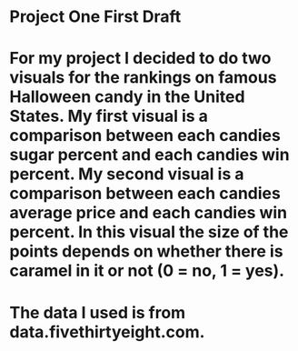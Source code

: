 # Project One First Draft

# For my project I decided to do two visuals for the rankings on famous Halloween candy in the United States. My first visual is a comparison between each candies sugar percent and each candies win percent. My second visual is a comparison between each candies average price and each candies win percent. In this visual the size of the points depends on whether there is caramel in it or not (0 = no, 1 = yes).

# The data I used is from data.fivethirtyeight.com.
